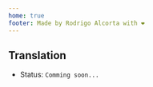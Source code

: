 ```yaml
---
home: true
footer: Made by Rodrigo Alcorta with ❤️
---
```


## Translation

- Status: `Comming soon...`
